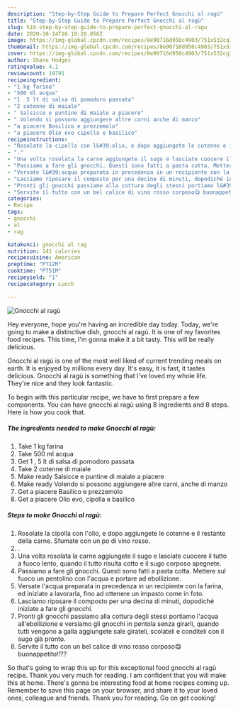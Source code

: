 ```yaml
---
description: "Step-by-Step Guide to Prepare Perfect Gnocchi al ragù"
title: "Step-by-Step Guide to Prepare Perfect Gnocchi al ragù"
slug: 519-step-by-step-guide-to-prepare-perfect-gnocchi-al-ragu
date: 2020-10-14T16:10:28.056Z
image: https://img-global.cpcdn.com/recipes/8e90716d950c4903/751x532cq70/gnocchi-al-ragu-recipe-main-photo.jpg
thumbnail: https://img-global.cpcdn.com/recipes/8e90716d950c4903/751x532cq70/gnocchi-al-ragu-recipe-main-photo.jpg
cover: https://img-global.cpcdn.com/recipes/8e90716d950c4903/751x532cq70/gnocchi-al-ragu-recipe-main-photo.jpg
author: Shane Hodges
ratingvalue: 4.1
reviewcount: 19791
recipeingredient:
- "1 kg farina"
- "500 ml acqua"
- "1  5 lt di salsa di pomodoro passata"
- "2 cotenne di maiale"
- " Salsicce e puntine di maiale a piacere"
- " Volendo si possono aggiungere altre carni anche di manzo"
- "a piacere Basilico e prezzemolo"
- "a piacere Olio evo cipolla e basilico"
recipeinstructions:
- "Rosolate la cipolla con l&#39;olio, e dopo aggiungete le cotenne e il restante della carne. Sfumate con un po di vino rosso."
- "."
- "Una volta rosolata la carne aggiungete il sugo e lasciate cuocere il tutto a fuoco lento, quando il tutto risulta cotto e il sugo corposo spegnete."
- "Passiamo a fare gli gnocchi. Questi sono fatti a pasta cotta. Mettere sul fuoco un pentolino con l&#39;acqua e portare ad ebollizione."
- "Versate l&#39;acqua preparata in precedenza in un recipiente con la farina, ed iniziate a lavorarla, fino ad ottenere un impasto come in foto."
- "Lasciamo riposare il composto per una decina di minuti, dopodiché iniziate a fare gli gnocchi."
- "Pronti gli gnocchi passiamo alla cottura degli stessi portiamo l&#39;acqua all&#39;ebollizione e versiamo gli gnocchi in pentola senza girarli, quando tutti vengono a galla aggiungete sale girateli, scolateli e conditeli con il sugo già pronto."
- "Servite il tutto con un bel calice di vino rosso corposo😋 buonappetito!!??"
categories:
- Recipe
tags:
- gnocchi
- al
- rag

katakunci: gnocchi al rag 
nutrition: 141 calories
recipecuisine: American
preptime: "PT12M"
cooktime: "PT51M"
recipeyield: "1"
recipecategory: Lunch

---
```



![Gnocchi al ragù](https://img-global.cpcdn.com/recipes/8e90716d950c4903/751x532cq70/gnocchi-al-ragu-recipe-main-photo.jpg)

Hey everyone, hope you're having an incredible day today. Today, we're going to make a distinctive dish, gnocchi al ragù. It is one of my favorites food recipes. This time, I'm gonna make it a bit tasty. This will be really delicious.

Gnocchi al ragù is one of the most well liked of current trending meals on earth. It is enjoyed by millions every day. It's easy, it is fast, it tastes delicious. Gnocchi al ragù is something that I've loved my whole life. They're nice and they look fantastic.




To begin with this particular recipe, we have to first prepare a few components. You can have gnocchi al ragù using 8 ingredients and 8 steps. Here is how you cook that.

<!--inarticleads1-->

##### The ingredients needed to make Gnocchi al ragù:

1. Take 1 kg farina
1. Take 500 ml acqua
1. Get 1 , 5 lt di salsa di pomodoro passata
1. Take 2 cotenne di maiale
1. Make ready  Salsicce e puntine di maiale a piacere
1. Make ready  Volendo si possono aggiungere altre carni, anche di manzo
1. Get a piacere Basilico e prezzemolo
1. Get a piacere Olio evo, cipolla e basilico




<!--inarticleads2-->

##### Steps to make Gnocchi al ragù:

1. Rosolate la cipolla con l&#39;olio, e dopo aggiungete le cotenne e il restante della carne. Sfumate con un po di vino rosso.
1. .
1. Una volta rosolata la carne aggiungete il sugo e lasciate cuocere il tutto a fuoco lento, quando il tutto risulta cotto e il sugo corposo spegnete.
1. Passiamo a fare gli gnocchi. Questi sono fatti a pasta cotta. Mettere sul fuoco un pentolino con l&#39;acqua e portare ad ebollizione.
1. Versate l&#39;acqua preparata in precedenza in un recipiente con la farina, ed iniziate a lavorarla, fino ad ottenere un impasto come in foto.
1. Lasciamo riposare il composto per una decina di minuti, dopodiché iniziate a fare gli gnocchi.
1. Pronti gli gnocchi passiamo alla cottura degli stessi portiamo l&#39;acqua all&#39;ebollizione e versiamo gli gnocchi in pentola senza girarli, quando tutti vengono a galla aggiungete sale girateli, scolateli e conditeli con il sugo già pronto.
1. Servite il tutto con un bel calice di vino rosso corposo😋 buonappetito!!??




So that's going to wrap this up for this exceptional food gnocchi al ragù recipe. Thank you very much for reading. I am confident that you will make this at home. There's gonna be interesting food at home recipes coming up. Remember to save this page on your browser, and share it to your loved ones, colleague and friends. Thank you for reading. Go on get cooking!
